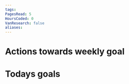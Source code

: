 ```yaml
---
tags: 
PagesRead: 5
HoursCoded: 0
VanResearch: false
aliases:
---
```

# Actions towards weekly goal
# Todays goals